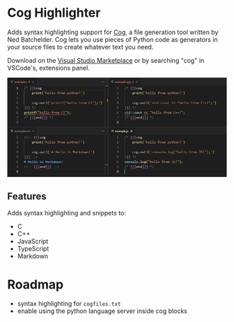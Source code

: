 # Cog Highlighter

Adds syntax highlighting support for [Cog](https://nedbatchelder.com/code/cog/), a file generation tool written by Ned Batchelder. Cog lets you use pieces of Python code as generators in your source files to create whatever text you need.

Download on the [Visual Studio Marketplace](https://marketplace.visualstudio.com/items?itemName=DaelonSuzuka.cog) or by searching "cog" in VSCode's, extensions panel.

![cog syntax highlighting](img/cog_example.png)

## Features

Adds syntax highlighting and snippets to:

- C
- C++
- JavaScript
- TypeScript
- Markdown

# Roadmap

- syntax highlighting for `cogfiles.txt`
- enable using the python language server inside cog blocks
